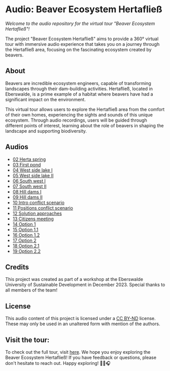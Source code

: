 # Audio: Beaver Ecosystem Hertafließ

*Welcome to the audio repository for the virtual tour "Beaver Ecosystem Hertafließ"!*

The project "Beaver Ecosystem Hertafließ" aims to provide a 360° virtual tour with immersive audio experience that takes you on a journey through the Hertafließ area, focusing on the fascinating ecosystem created by beavers.

## About
Beavers are incredible ecosystem engineers, capable of transforming landscapes through their dam-building activities. Hertafließ, located in Eberswalde, is a prime example of a habitat where beavers have had a significant impact on the environment.

This virtual tour allows users to explore the Hertafließ area from the comfort of their own homes, experiencing the sights and sounds of this unique ecosystem. Through audio recordings, users will be guided through different points of interest, learning about the role of beavers in shaping the landscape and supporting biodiversity.

## Audios
* [02 Herta spring](pages/02_Herta_spring.html)
* [03 First pond](pages/03_First_pond.html)
* [04 West side lake I](pages/04_West_side_lake_I.html)
* [05 West side lake II](pages/05_West_side_lake_II.html)
* [06 South west I](pages/06_South_west_I.html)
* [07 South west II](pages/07_South_west_II.html)
* [08 Hill dams I](pages/08_Hill_dams_I.html)
* [09 Hill dams II](pages/09_Hill_dams_II.html)
* [10 Intro conflict scenario](pages/10_Intro_conflict_scenario.html)
* [11 Positions conflict scenario](pages/11_Positions_conflict_scenario.html)
* [12 Solution approaches](pages/12_Solution_approaches.html)
* [13 Citizens meeting](pages/13_Citizens_meeting.html)
* [14 Option 1](pages/14_Option_1.html)
* [15 Option 1.1](pages/15_Option_1_1.html)
* [16 Option 1.2](pages/16_Option_1_2.html)
* [17 Option 2](pages/17_Option_2.html)
* [18 Option 2.1](pages/18_Option_2_1.html)
* [19 Option 2.2](pages/19_Option_2_2.html)

## Credits
This project was created as part of a workshop at the Eberswalde University of Sustainable Development in December 2023. Special thanks to all members of the team!

## License
This audio content of this project is licensed under a [CC BY-ND](https://creativecommons.org/licenses/by-nd/4.0/legalcode) license. These may only be used in an unaltered form with mention of the authors.

## Visit the tour: 

To check out the full tour, visit [here](https://vr-easy.com/tour/hneeberswalde/231214-beaver_ecosystem_hertafliess/).
We hope you enjoy exploring the Beaver Ecosystem Hertafließ! 
If you have feedback or questions, please don't hesitate to reach out. Happy exploring! 🌿🦫🎧